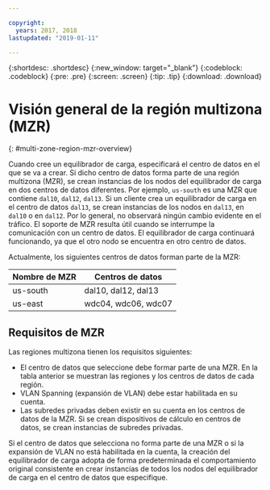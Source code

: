 ```yaml
---

copyright:
  years: 2017, 2018
lastupdated: "2019-01-11"

---
```


{:shortdesc: .shortdesc}
{:new_window: target="_blank"}
{:codeblock: .codeblock}
{:pre: .pre}
{:screen: .screen}
{:tip: .tip}
{:download: .download}

# Visión general de la región multizona (MZR)
{: #multi-zone-region-mzr-overview}

Cuando cree un equilibrador de carga, especificará el centro de datos en el que se va a crear. Si dicho centro de datos forma parte de una región multizona (MZR), se crean instancias de los nodos del equilibrador de carga en dos centros de datos diferentes. Por ejemplo, `us-south` es una MZR que contiene `dal10`, `dal12`, `dal13`. Si un cliente crea un equilibrador de carga en el centro de datos `dal13`, se crean instancias de los nodos en `dal13`, en `dal10` o en `dal12`. Por lo general, no observará ningún cambio evidente en el tráfico. El soporte de MZR resulta útil cuando se interrumpe la comunicación con un centro de datos. El equilibrador de carga continuará funcionando, ya que el otro nodo se encuentra en otro centro de datos.

Actualmente, los siguientes centros de datos forman parte de la MZR:

| Nombre de MZR | Centros de datos |
| ---------|--------------|
| us-south | dal10, dal12, dal13 |
| us-east | wdc04, wdc06, wdc07 |


## Requisitos de MZR
Las regiones multizona tienen los requisitos siguientes:
* El centro de datos que seleccione debe formar parte de una MZR. En la tabla anterior se muestran las regiones y los centros de datos de cada región.
* VLAN Spanning (expansión de VLAN) debe estar habilitada en su cuenta.
* Las subredes privadas deben existir en su cuenta en los centros de datos de la MZR. Si se crean dispositivos de cálculo en centros de datos, se crean instancias de subredes privadas.

Si el centro de datos que selecciona no forma parte de una MZR o si la expansión de VLAN no está habilitada en la cuenta, la creación del equilibrador de carga adopta de forma predeterminada el comportamiento original consistente en crear instancias de todos los nodos del equilibrador de carga en el centro de datos que especifique.
